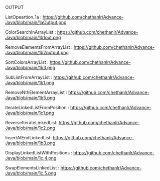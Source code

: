 OUTPUT 

ListOpeartion_1a : https://github.com/chethanlr/Advance-Java/blob/main/1aOutput.png

ColorSearchInArrayList  : https://github.com/chethanlr/Advance-Java/blob/main/1b1out.png

RemoveElementsFromArrayList : https://github.com/chethanlr/Advance-Java/blob/main/1b2output.png

SortColorsArrayList : https://github.com/chethanlr/Advance-Java/blob/main/1b3.png

SubListFromArrayList : https://github.com/chethanlr/Advance-Java/blob/main/1b1.png

RemoveNthElementArrayList : https://github.com/chethanlr/Advance-Java/blob/main/1b5.png

IterateLinkedListFromPosition : https://github.com/chethanlr/Advance-Java/blob/main/1c1.png

ReverseIterateLinkedList: https://github.com/chethanlr/Advance-Java/blob/main/1c2.png

InsertAtEndLinkedList: https://github.com/chethanlr/Advance-Java/blob/main/1b3.png

DisplayLinkedListWithPositions : https://github.com/chethanlr/Advance-Java/blob/main/1c.4.png

SwapElementsLinkedList : https://github.com/chethanlr/Advance-Java/blob/main/1c.5.png
